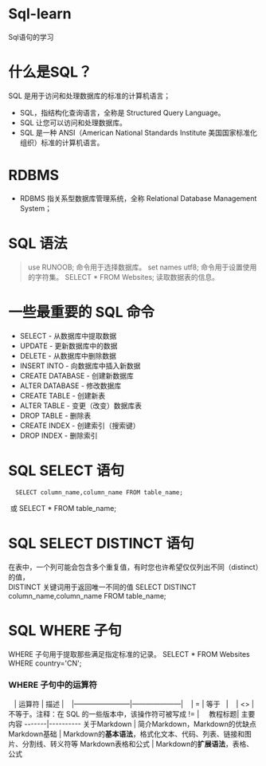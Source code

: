 # Sql-learn
Sql语句的学习

# 什么是SQL？
SQL 是用于访问和处理数据库的标准的计算机语言； 
- SQL，指结构化查询语言，全称是 Structured Query Language。
- SQL 让您可以访问和处理数据库。
- SQL 是一种 ANSI（American National Standards Institute 美国国家标准化组织）标准的计算机语言。

# RDBMS
- RDBMS 指关系型数据库管理系统，全称 Relational Database Management System；

# SQL 语法

> use RUNOOB; 命令用于选择数据库。
> set names utf8; 命令用于设置使用的字符集。
> SELECT * FROM Websites; 读取数据表的信息。

# 一些最重要的 SQL 命令
- SELECT - 从数据库中提取数据
- UPDATE - 更新数据库中的数据
- DELETE - 从数据库中删除数据
- INSERT INTO - 向数据库中插入新数据
- CREATE DATABASE - 创建新数据库
- ALTER DATABASE - 修改数据库
- CREATE TABLE - 创建新表
- ALTER TABLE - 变更（改变）数据库表
- DROP TABLE - 删除表
- CREATE INDEX - 创建索引（搜索键）
- DROP INDEX - 删除索引

# SQL SELECT 语句
      SELECT column_name,column_name FROM table_name;
  或
      SELECT * FROM table_name;

# SQL SELECT DISTINCT 语句
在表中，一个列可能会包含多个重复值，有时您也许希望仅仅列出不同（distinct）的值，  
DISTINCT 关键词用于返回唯一不同的值
            SELECT DISTINCT column_name,column_name FROM table_name;

# SQL WHERE 子句
WHERE 子句用于提取那些满足指定标准的记录。
            SELECT * FROM Websites WHERE country='CN';
            
 ### WHERE 子句中的运算符
 
    | 运算符    | 描述     |
    |————————|———————|
    | = | 等于   |
    | <> |  不等于。注释：在 SQL 的一些版本中，该操作符可被写成 !=     |
    
教程标题| 主要内容
-------|----------
关于Markdown | 简介Markdown，Markdown的优缺点
Markdown基础 | Markdown的**基本语法**，格式化文本、代码、列表、链接和图片、分割线、转义符等
Markdown表格和公式 | Markdown的**扩展语法**，表格、公式

